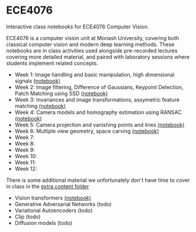# ECE4076
Interactive class notebooks for ECE4076 Computer Vision.

ECE4076 is a computer vision unit at Monash University, covering both classical computer vision and modern deep learning methods. These notebooks are in class activities used alongside pre-recorded lectures covering more detailed material, and paired with laboratory sessions where students implement related concepts.  

- Week 1: Image handling and basic manipulation, high dimensional signals [(notebook)](https://github.com/mgb45/ECE4076/blob/main/Week%201%20-%20Image%20handling%20and%20basic%20operations.ipynb)
- Week 2: Image filtering, Difference of Gaussians, Keypoint Detection, Patch Matching using SSD [(notebook)](https://github.com/mgb45/ECE4076/blob/main/Week%202%20-%20Image%20Filtering%20and%20Patch%20Matching.ipynb)
- Week 3: Invariances and image transformations, assymetric feature matching [(notebook)](https://github.com/mgb45/ECE4076/blob/main/Week%203%20-%20Invariances%20and%20Trees.ipynb)
- Week 4: Camera models and homography estimation using RANSAC [(notebook)](https://github.com/mgb45/ECE4076/blob/main/Week%204%20-%20Camera%20models%20and%20homographies.ipynb)
- Week 5: Camera projection and vanishing points and lines [(notebook)](https://github.com/mgb45/ECE4076/blob/main/Week%205%20-%20Vanishing%20points%20and%20lines.ipynb)
- Week 6: Multiple view geometry, space carving [(notebook)](https://github.com/mgb45/ECE4076/blob/main/Week%206%20-%20Stereo%20vision%20and%20space%20carving.ipynb)
- Week 7:
- Week 8:
- Week 9:
- Week 10:
- Week 11:
- Week 12:

There is some additional material we unfortunately don't have time to cover in class in the [extra content folder ](/extra_content)
* Vision transformers [(notebook)](/extra_content/vit.ipynb)
* Generative Adversarial Networks (todo)
* Variational Autoencoders (todo)
* Clip (todo)
* Diffusion models (todo)


